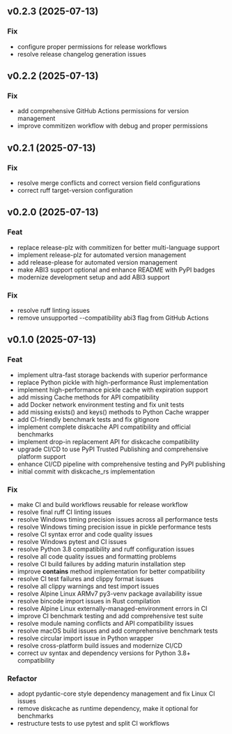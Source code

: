 ## v0.2.3 (2025-07-13)

### Fix

- configure proper permissions for release workflows
- resolve release changelog generation issues

## v0.2.2 (2025-07-13)

### Fix

- add comprehensive GitHub Actions permissions for version management
- improve commitizen workflow with debug and proper permissions

## v0.2.1 (2025-07-13)

### Fix

- resolve merge conflicts and correct version field configurations
- correct ruff target-version configuration

## v0.2.0 (2025-07-13)

### Feat

- replace release-plz with commitizen for better multi-language support
- implement release-plz for automated version management
- add release-please for automated version management
- make ABI3 support optional and enhance README with PyPI badges
- modernize development setup and add ABI3 support

### Fix

- resolve ruff linting issues
- remove unsupported --compatibility abi3 flag from GitHub Actions

## v0.1.0 (2025-07-13)

### Feat

- implement ultra-fast storage backends with superior performance
- replace Python pickle with high-performance Rust implementation
- implement high-performance pickle cache with expiration support
- add missing Cache methods for API compatibility
- add Docker network environment testing and fix unit tests
- add missing exists() and keys() methods to Python Cache wrapper
- add CI-friendly benchmark tests and fix gitignore
- implement complete diskcache API compatibility and official benchmarks
- implement drop-in replacement API for diskcache compatibility
- upgrade CI/CD to use PyPI Trusted Publishing and comprehensive platform support
- enhance CI/CD pipeline with comprehensive testing and PyPI publishing
- initial commit with diskcache_rs implementation

### Fix

- make CI and build workflows reusable for release workflow
- resolve final ruff CI linting issues
- resolve Windows timing precision issues across all performance tests
- resolve Windows timing precision issue in pickle performance tests
- resolve CI syntax error and code quality issues
- resolve Windows pytest and CI issues
- resolve Python 3.8 compatibility and ruff configuration issues
- resolve all code quality issues and formatting problems
- resolve CI build failures by adding maturin installation step
- improve __contains__ method implementation for better compatibility
- resolve CI test failures and clippy format issues
- resolve all clippy warnings and test import issues
- resolve Alpine Linux ARMv7 py3-venv package availability issue
- resolve bincode import issues in Rust compilation
- resolve Alpine Linux externally-managed-environment errors in CI
- improve CI benchmark testing and add comprehensive test suite
- resolve module naming conflicts and API compatibility issues
- resolve macOS build issues and add comprehensive benchmark tests
- resolve circular import issue in Python wrapper
- resolve cross-platform build issues and modernize CI/CD
- correct uv syntax and dependency versions for Python 3.8+ compatibility

### Refactor

- adopt pydantic-core style dependency management and fix Linux CI issues
- remove diskcache as runtime dependency, make it optional for benchmarks
- restructure tests to use pytest and split CI workflows
